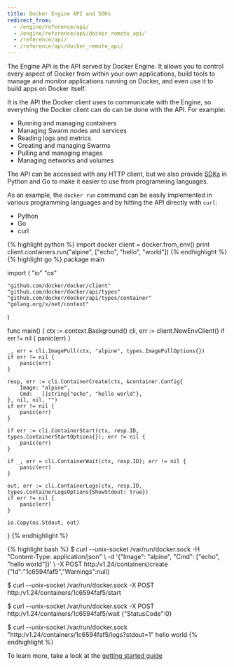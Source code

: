 ```yaml
---
title: Docker Engine API and SDKs
redirect_from:
  - /engine/reference/api/
  - /engine/reference/api/docker_remote_api/
  - /reference/api/
  - /reference/api/docker_remote_api/
---
```


The Engine API is the API served by Docker Engine. It allows you to control every aspect of Docker from within your own applications, build tools to manage and monitor applications running on Docker, and even use it to build apps on Docker itself.

It is the API the Docker client uses to communicate with the Engine, so everything the Docker client can do can be done with the API. For example:

* Running and managing containers
* Managing Swarm nodes and services
* Reading logs and metrics
* Creating and managing Swarms
* Pulling and managing images
* Managing networks and volumes

The API can be accessed with any HTTP client, but we also provide [SDKs](sdks.md) in Python and Go to make it easier to use from programming languages.

As an example, the `docker run` command can be easily implemented in various programming languages and by hitting the API directly with `curl`:

<ul class="nav nav-tabs">
  <li class="active"><a data-toggle="tab" data-target="#python">Python</a></li>
  <li><a data-toggle="tab" data-target="#go">Go</a></li>
  <li><a data-toggle="tab" data-target="#curl">curl</a></li>
</ul>
<div class="tab-content">
  <div id="python" class="tab-pane fade in active">
  {% highlight python %}
  import docker
  client = docker.from_env()
  print client.containers.run("alpine", ["echo", "hello", "world"])
  {% endhighlight %}
  </div>
  <div id="go" class="tab-pane fade">
  {% highlight go %}
  package main

  import (
  	"io"
  	"os"

  	"github.com/docker/docker/client"
  	"github.com/docker/docker/api/types"
  	"github.com/docker/docker/api/types/container"
  	"golang.org/x/net/context"
  )

  func main() {
  	ctx := context.Background()
  	cli, err := client.NewEnvClient()
  	if err != nil {
  		panic(err)
  	}

  	_, err = cli.ImagePull(ctx, "alpine", types.ImagePullOptions{})
  	if err != nil {
  		panic(err)
  	}

  	resp, err := cli.ContainerCreate(ctx, &container.Config{
  		Image: "alpine",
  		Cmd:   []string{"echo", "hello world"},
  	}, nil, nil, "")
  	if err != nil {
  		panic(err)
  	}

  	if err := cli.ContainerStart(ctx, resp.ID, types.ContainerStartOptions{}); err != nil {
  		panic(err)
  	}

  	if _, err = cli.ContainerWait(ctx, resp.ID); err != nil {
  		panic(err)
  	}

  	out, err := cli.ContainerLogs(ctx, resp.ID, types.ContainerLogsOptions{ShowStdout: true})
  	if err != nil {
  		panic(err)
  	}

  	io.Copy(os.Stdout, out)
  }
  {% endhighlight %}
  </div>
  <div id="curl" class="tab-pane fade">
  {% highlight bash %}
  $ curl --unix-socket /var/run/docker.sock -H "Content-Type: application/json" \
    -d '{"Image": "alpine", "Cmd": ["echo", "hello world"]}' \
    -X POST http:/v1.24/containers/create
  {"Id":"1c6594faf5","Warnings":null}

  $ curl --unix-socket /var/run/docker.sock -X POST http:/v1.24/containers/1c6594faf5/start

  $ curl --unix-socket /var/run/docker.sock -X POST http:/v1.24/containers/1c6594faf5/wait
  {"StatusCode":0}

  $ curl --unix-socket /var/run/docker.sock "http:/v1.24/containers/1c6594faf5/logs?stdout=1"
  hello world
  {% endhighlight %}
  </div>
</div>

To learn more, take a look at the [getting started guide](getting-started.md)
